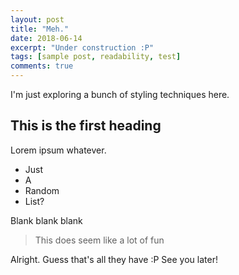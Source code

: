 ```yaml
---
layout: post
title: "Meh."
date: 2018-06-14
excerpt: "Under construction :P"
tags: [sample post, readability, test]
comments: true
---
```


I'm just exploring a bunch of styling techniques here.

## This is the first heading

Lorem ipsum whatever.

* Just
* A
* Random
* List?

Blank blank blank

> This does seem like a lot of fun

Alright. Guess that's all they have :P
See you later!
